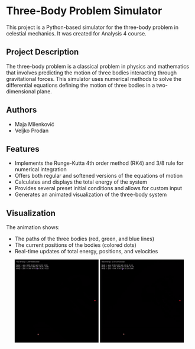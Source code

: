 # Three-Body Problem Simulator

This project is a Python-based simulator for the three-body problem in celestial mechanics. It was created for Analysis 4 course.

## Project Description

The three-body problem is a classical problem in physics and mathematics that involves predicting the motion of three bodies interacting through gravitational forces. This simulator uses numerical methods to solve the differential equations defining the motion of three bodies in a two-dimensional plane.

## Authors

- Maja Milenković
- Veljko Prodan

## Features

- Implements the Runge-Kutta 4th order method (RK4) and 3/8 rule for numerical integration
- Offers both regular and softened versions of the equations of motion
- Calculates and displays the total energy of the system
- Provides several preset initial conditions and allows for custom input
- Generates an animated visualization of the three-body system

## Visualization

The animation shows:
- The paths of the three bodies (red, green, and blue lines)
- The current positions of the bodies (colored dots)
- Real-time updates of total energy, positions, and velocities

<p float="left" align="center">
  <img src="./examples/example_2.gif" width="45%" />
  <img src="./examples/example_5.gif" width="45%" />
</p>




